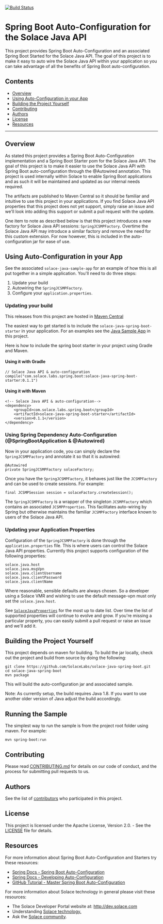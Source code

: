 [![Build Status](https://travis-ci.org/SolaceLabs/solace-java-spring-boot.svg?branch=master)](https://travis-ci.org/SolaceLabs/solace-java-spring-boot)

# Spring Boot Auto-Configuration for the Solace Java API

This project provides Spring Boot Auto-Configuration and an associated Spring Boot Started for the Solace Java API. The goal of this project is to make it easy to auto wire the Solace Java API within your application so you can take advantage of all the benefits of Spring Boot auto-configuration.

## Contents

* [Overview](#overview)
* [Using Auto-Configuration in your App](#using-auto-configuration-in-your-app)
* [Building the Project Yourself](#building-the-project-yourself)
* [Contributing](#contributing)
* [Authors](#authors)
* [License](#license)
* [Resources](#resources)

---

## Overview
 
As stated this project provides a Spring Boot Auto-Configuration implementation and a Spring Boot Starter pom for the Solace Java API. The goal of this project is to make it easier to use the Solace Java API with Spring Boot auto-configuration through the @Autowired annotation. This project is used internally within Solace to enable Spring Boot applications and as such it will be maintained and updated as our internal needs required. 

The artifacts are published to Maven Central so it should be familiar and intuitive to use this project in your applications. If you find Solace Java API properties that this project does not yet support, simply raise an issue and we'll look into adding this support or submit a pull request with the update.

One item to note as described below is that this project introduces a new factory for Solace Java API sessions: `SpringJCSMPFactory`. Overtime the Solace Java API may introduce a similar factory and remove the need for this custom extension. For now however, this is included in the auto-configuration jar for ease of use. 
    
## Using Auto-Configuration in your App

See the associated `solace-java-sample-app` for an example of how this is all put together in a simple application. You'll need to do three steps:

1. Update your build
2. Autowiring the `SpringJCSMPFactory`.
3. Configure your `application.properties`.

### Updating your build

This releases from this project are hosted in [Maven Central](https://mvnrepository.com/artifact/com.solace.labs.spring.boot/solace-java-spring-boot-starter)

The easiest way to get started is to include the `solace-java-spring-boot-starter` in your application. For an examples see the [Java Sample App](https://github.com/SolaceLabs/solace-java-spring-boot/tree/master/solace-java-sample-app) in this project.

Here is how to include the spring boot starter in your project using Gradle and Maven.

#### Using it with Gradle

```
// Solace Java API & auto-configuration
compile("com.solace.labs.spring.boot:solace-java-spring-boot-starter:0.1.1")
```

#### Using it with Maven

```
<!-- Solace Java API & auto-configuration-->
<dependency>
	<groupId>com.solace.labs.spring.boot</groupId>
	<artifactId>solace-java-spring-boot-starter</artifactId>
	<version>0.1.1</version>
</dependency>
```

### Using Spring Dependency Auto-Configuration (@SpringBootApplication & @Autowired)

Now in your application code, you can simply declare the `SpringJCSMPFactory` and annotate it so that it is autowired: 

```
@Autowired
private SpringJCSMPFactory solaceFactory;
```

Once you have the `SpringJCSMPFactory`, it behaves just like the `JCSMPFactory` and can be used to create sessions. For example:

```
final JCSMPSession session = solaceFactory.createSession();
```

The `SpringJCSMPFactory` is a wrapper of the singleton `JCSMPFactory` which contains an associated `JCSMPProperties`. This facilitates auto-wiring by Spring but otherwise maintains the familiar `JCSMPFactory` interface known to users of the Solace Java API.

### Updating your Application Properties

Configuration of the `SpringJCSMPFactory` is done through the `application.properties` file. This is where users can control the Solace Java API properties. Currently this project supports configuration of the following properties:

```
solace.java.host
solace.java.msgVpn
solace.java.clientUsername
solace.java.clientPassword
solace.java.clientName
```

Where reasonable, sensible defaults are always chosen. So a developer using a Solace VMR and wishing to use the default message-vpn must only set the `solace.java.host`. 

See [`SolaceJavaProperties`](https://github.com/SolaceLabs/solace-java-spring-boot/blob/master/solace-java-spring-boot-autoconfigure/src/main/java/com/solace/labs/spring/boot/autoconfigure/SolaceJavaProperties.java) for the most up to date list. Over time the list of supported properties will continue to evolve and grow. If you're missing a particular property, you can easily submit a pull request or raise an issue and we'll add it.

## Building the Project Yourself 

This project depends on maven for building. To build the jar locally, check out the project and build from source by doing the following:

    git clone https://github.com/SolaceLabs/solace-java-spring-boot.git
    cd solace-java-spring-boot
    mvn package

This will build the auto-configuration jar and associated sample. 

Note: As currently setup, the build requires Java 1.8. If you want to use another older version of Java adjust the build accordingly.

## Running the Sample 

The simplest way to run the sample is from the project root folder using maven. For example:

	mvn spring-boot:run

## Contributing

Please read [CONTRIBUTING.md](CONTRIBUTING.md) for details on our code of conduct, and the process for submitting pull requests to us.

## Authors

See the list of [contributors](https://github.com/SolaceLabs/solace-java-spring-boot/graphs/contributors) who participated in this project.

## License

This project is licensed under the Apache License, Version 2.0. - See the [LICENSE](LICENSE) file for details.

## Resources

For more information about Spring Boot Auto-Configuration and Starters try these resources:

- [Spring Docs - Spring Boot Auto-Configuration](http://docs.spring.io/autorepo/docs/spring-boot/current/reference/htmlsingle/#using-boot-auto-configuration)
- [Spring Docs - Developing Auto-Configuration](http://docs.spring.io/autorepo/docs/spring-boot/current/reference/htmlsingle/#boot-features-developing-auto-configuration)
- [GitHub Tutorial - Master Spring Boot Auto-Configuration](https://github.com/snicoll-demos/spring-boot-master-auto-configuration)

For more information about Solace technology in general please visit these resources:

- The Solace Developer Portal website at: http://dev.solace.com
- Understanding [Solace technology.](http://dev.solace.com/tech/)
- Ask the [Solace community](http://dev.solace.com/community/).
